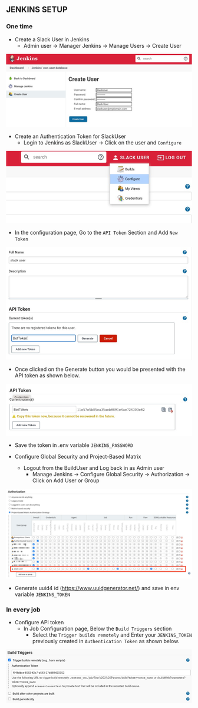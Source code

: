 ## JENKINS SETUP

### One time
- Create a Slack User in Jenkins
  - Admin user -> Manager Jenkins -> Manage Users -> Create User

![img_1.png](img_1.png)

- Create an Authentication Token for SlackUser
  - Login to Jenkins as SlackUser -> Click on the user and `Configure`

![img_2.png](img_2.png)

- In the configuration page, Go to the `API Token` Section and Add `New Token`

![img_3.png](img_3.png)

- Once clicked on the Generate button you would be presented with the API token as shown below.

![img_4.png](img_4.png)

- Save the token in .env variable `JENKINS_PASSWORD`

- Configure Global Security and Project-Based Matrix
  - Logout from the BuildUser and Log back in as Admin user
    - Manage Jenkins -> Configure Global Security -> Authorization -> Click on Add User or Group

![img_5.png](img_5.png)

- Generate uuid4 id (https://www.uuidgenerator.net/) and save in env variable `JENKINS_TOKEN`

### In every job
- Configure API token
  - In Job Configuration page, Below the `Build Triggers` section
    - Select the `Trigger builds remotely` and Enter your `JENKINS_TOKEN` previously created in `Authentication Token` as shown below.

![img_6.png](img_6.png)
